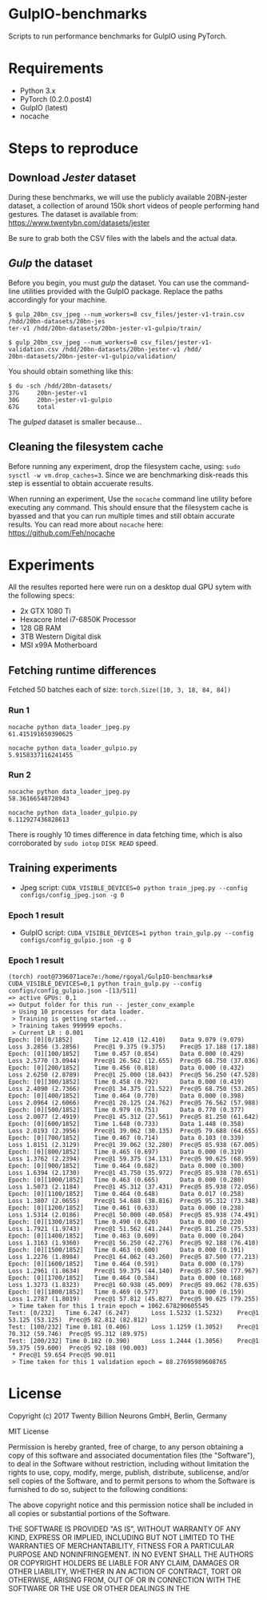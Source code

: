 # GulpIO-benchmarks

Scripts to run performance benchmarks for GulpIO using PyTorch.

# Requirements

- Python 3.x
- PyTorch (0.2.0.post4)
- GulpIO (latest)
- nocache

# Steps to reproduce

## Download *Jester* dataset

During these benchmarks, we will use the publicly available 20BN-jester
dataset, a collection of around 150k short videos of people performing hand
gestures. The dataset is available from: https://www.twentybn.com/datasets/jester

Be sure to grab both the CSV files with the labels and the actual data.

## *Gulp* the dataset

Before you begin, you must *gulp* the dataset. You can use the command-line
utilities provided with the GulpIO package. Replace the paths accordingly for
your machine.

```
$ gulp_20bn_csv_jpeg --num_workers=8 csv_files/jester-v1-train.csv /hdd/20bn-datasets/20bn-jes
ter-v1 /hdd/20bn-datasets/20bn-jester-v1-gulpio/train/

$ gulp_20bn_csv_jpeg --num_workers=8 csv_files/jester-v1-validation.csv /hdd/20bn-datasets/20bn-jester-v1 /hdd/
20bn-datasets/20bn-jester-v1-gulpio/validation/
```

You should obtain something like this:

```
$ du -sch /hdd/20bn-datasets/
37G     20bn-jester-v1
30G     20bn-jester-v1-gulpio
67G     total
```

The *gulped* dataset is smaller because...


## Cleaning the filesystem cache

Before running any experiment, drop the filesystem cache, using: `sudo sysctl
-w vm.drop_caches=3`. Since we are benchmarking disk-reads this step is
essential to obtain accuerate results.

When running an experiment, Use the `nocache` command line utility before
executing any command. This should ensure that the filesystem cache is byassed
and that you can run multiple times and still obtain accurate results. You can
read more about `nocache` here: https://github.com/Feh/nocache

# Experiments

All the resultes reported here were run on a desktop dual GPU sytem with the
following specs:

* 2x GTX 1080 Ti
* Hexacore  Intel i7-6850K Processor
* 128 GB RAM
* 3TB Western Digital disk
* MSI x99A Motherboard

## Fetching runtime differences
Fetched 50 batches each of size: `torch.Size([10, 3, 18, 84, 84])`


### Run 1
```
nocache python data_loader_jpeg.py
61.415191650390625

nocache python data_loader_gulpio.py
5.9158337116241455
```

### Run 2
```
nocache python data_loader_jpeg.py
58.36166548728943

nocache python data_loader_gulpio.py
6.112927436828613
```
There is roughly 10 times difference in data fetching time, which is also
corroborated by `sudo iotop` `DISK READ` speed.

## Training experiments
- Jpeg script: `CUDA_VISIBLE_DEVICES=0 python train_jpeg.py --config configs/config_jpeg.json -g 0`
### Epoch 1 result

- GulpIO script: `CUDA_VISIBLE_DEVICES=1 python train_gulp.py --config configs/config_gulpio.json -g 0`
### Epoch 1 result
```
(torch) root@7396071ace7e:/home/rgoyal/GulpIO-benchmarks# CUDA_VISIBLE_DEVICES=0,1 python train_gulp.py --config configs/config_gulpio.json -[13/511]
=> active GPUs: 0,1
=> Output folder for this run -- jester_conv_example
 > Using 10 processes for data loader.
 > Training is getting started...
 > Training takes 999999 epochs.
 > Current LR : 0.001
Epoch: [0][0/1852]      Time 12.410 (12.410)    Data 9.079 (9.079)      Loss 3.2856 (3.2856)    Prec@1 9.375 (9.375)    Prec@5 17.188 (17.188)
Epoch: [0][100/1852]    Time 0.457 (0.854)      Data 0.000 (0.429)      Loss 2.5770 (3.0944)    Prec@1 26.562 (12.655)  Prec@5 68.750 (37.036)
Epoch: [0][200/1852]    Time 0.456 (0.818)      Data 0.000 (0.432)      Loss 2.6250 (2.8789)    Prec@1 25.000 (18.043)  Prec@5 56.250 (47.528)
Epoch: [0][300/1852]    Time 0.458 (0.792)      Data 0.000 (0.419)      Loss 2.4090 (2.7366)    Prec@1 34.375 (21.522)  Prec@5 68.750 (53.265)
Epoch: [0][400/1852]    Time 0.464 (0.770)      Data 0.000 (0.398)      Loss 2.0964 (2.6066)    Prec@1 28.125 (24.762)  Prec@5 76.562 (57.988)
Epoch: [0][500/1852]    Time 0.979 (0.751)      Data 0.770 (0.377)      Loss 2.0077 (2.4919)    Prec@1 45.312 (27.561)  Prec@5 81.250 (61.642)
Epoch: [0][600/1852]    Time 1.648 (0.733)      Data 1.448 (0.358)      Loss 2.0193 (2.3956)    Prec@1 39.062 (30.135)  Prec@5 79.688 (64.655)
Epoch: [0][700/1852]    Time 0.467 (0.714)      Data 0.103 (0.339)      Loss 1.8151 (2.3129)    Prec@1 39.062 (32.280)  Prec@5 85.938 (67.005)
Epoch: [0][800/1852]    Time 0.465 (0.697)      Data 0.000 (0.319)      Loss 1.3762 (2.2394)    Prec@1 59.375 (34.131)  Prec@5 90.625 (68.959)
Epoch: [0][900/1852]    Time 0.464 (0.682)      Data 0.000 (0.300)      Loss 1.6394 (2.1730)    Prec@1 43.750 (35.972)  Prec@5 85.938 (70.651)
Epoch: [0][1000/1852]   Time 0.463 (0.665)      Data 0.000 (0.280)      Loss 1.5073 (2.1184)    Prec@1 45.312 (37.431)  Prec@5 85.938 (72.056)
Epoch: [0][1100/1852]   Time 0.464 (0.648)      Data 0.017 (0.258)      Loss 1.3807 (2.0655)    Prec@1 54.688 (38.816)  Prec@5 95.312 (73.348)
Epoch: [0][1200/1852]   Time 0.461 (0.633)      Data 0.000 (0.238)      Loss 1.5314 (2.0186)    Prec@1 50.000 (40.058)  Prec@5 85.938 (74.491)
Epoch: [0][1300/1852]   Time 0.490 (0.620)      Data 0.000 (0.220)      Loss 1.7921 (1.9743)    Prec@1 51.562 (41.244)  Prec@5 81.250 (75.533)
Epoch: [0][1400/1852]   Time 0.463 (0.609)      Data 0.000 (0.204)      Loss 1.3163 (1.9360)    Prec@1 56.250 (42.276)  Prec@5 92.188 (76.410)
Epoch: [0][1500/1852]   Time 0.463 (0.600)      Data 0.000 (0.191)      Loss 1.2276 (1.8984)    Prec@1 64.062 (43.260)  Prec@5 87.500 (77.213)
Epoch: [0][1600/1852]   Time 0.464 (0.591)      Data 0.000 (0.179)      Loss 1.2961 (1.8634)    Prec@1 59.375 (44.140)  Prec@5 87.500 (77.967)
Epoch: [0][1700/1852]   Time 0.464 (0.584)      Data 0.000 (0.168)      Loss 1.3273 (1.8323)    Prec@1 60.938 (45.009)  Prec@5 89.062 (78.635)
Epoch: [0][1800/1852]   Time 0.469 (0.577)      Data 0.000 (0.159)      Loss 1.2787 (1.8019)    Prec@1 57.812 (45.827)  Prec@5 90.625 (79.255)
 > Time taken for this 1 train epoch = 1062.678290605545
Test: [0/232]   Time 6.247 (6.247)      Loss 1.5232 (1.5232)    Prec@1 53.125 (53.125)  Prec@5 82.812 (82.812)
Test: [100/232] Time 0.181 (0.406)      Loss 1.1259 (1.3052)    Prec@1 70.312 (59.746)  Prec@5 95.312 (89.975)
Test: [200/232] Time 0.182 (0.390)      Loss 1.2444 (1.3056)    Prec@1 59.375 (59.600)  Prec@5 92.188 (90.003)
 * Prec@1 59.654 Prec@5 90.011
 > Time taken for this 1 validation epoch = 88.27695989608765

```

# License

Copyright (c) 2017 Twenty Billion Neurons GmbH, Berlin, Germany

MIT License

Permission is hereby granted, free of charge, to any person obtaining a copy of
this software and associated documentation files (the "Software"), to deal in
the Software without restriction, including without limitation the rights to
use, copy, modify, merge, publish, distribute, sublicense, and/or sell copies
of the Software, and to permit persons to whom the Software is furnished to do
so, subject to the following conditions:

The above copyright notice and this permission notice shall be included in all
copies or substantial portions of the Software.

THE SOFTWARE IS PROVIDED "AS IS", WITHOUT WARRANTY OF ANY KIND, EXPRESS OR
IMPLIED, INCLUDING BUT NOT LIMITED TO THE WARRANTIES OF MERCHANTABILITY,
FITNESS FOR A PARTICULAR PURPOSE AND NONINFRINGEMENT. IN NO EVENT SHALL THE
AUTHORS OR COPYRIGHT HOLDERS BE LIABLE FOR ANY CLAIM, DAMAGES OR OTHER
LIABILITY, WHETHER IN AN ACTION OF CONTRACT, TORT OR OTHERWISE, ARISING FROM,
OUT OF OR IN CONNECTION WITH THE SOFTWARE OR THE USE OR OTHER DEALINGS IN THE
